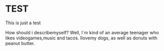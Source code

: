 # TEST
This is just a test

How should i describemyself? Well, I´m kind of an average teenager who likes videogames,music and tacos.
Ilovemy dogs, as well as donuts with peanut butter.
